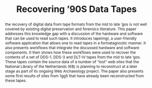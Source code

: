 ---
abstract: the recovery of digital data from tape formats from the mid to late ’gos
  is not well covered by existing digital preservation and forensics literature. This
  paper addresses this knowledge gap with a discussion of the hardware and software
  that can be used to read such tapes. It introduces tapeimgr, a user-friendly software
  application that allows one to read tapes in a formatagnostic manner. It also presents
  workflows that integrate the discussed hardware and software components. It then
  shows how these workflows were used to recover the contents of a set of DDS-1, DDS-3
  and DLT-IV tapes from the mid to late ’gos. These tapes contain the source data
  of a number of “lost” web sites that the National Library of the Netherlands (KB)
  is planning to reconstruct at a later stage as part of its ongoing Web Archaeology
  project. The paper also presents some first results of sites from 1gg5 that have
  already been reconstructed from these tapes.
creators:
- van der Knijff, Johan
date: null
document_url: https://services.phaidra.univie.ac.at/api/object/o:1079683/download
grand_parent: iPRES
institutions: []
keywords: []
landing_page_url: https://phaidra.univie.ac.at/o:1079683
language: eng
layout: publication
license: CC BY 4.0 International
notes_url: null
parent: iPRES 2019
publication_type: paper
size: 707938
slides_url: null
source_name: iPRES
stream_url: null
title: 'Recovering ’90S Data Tapes '
year: 2019
---